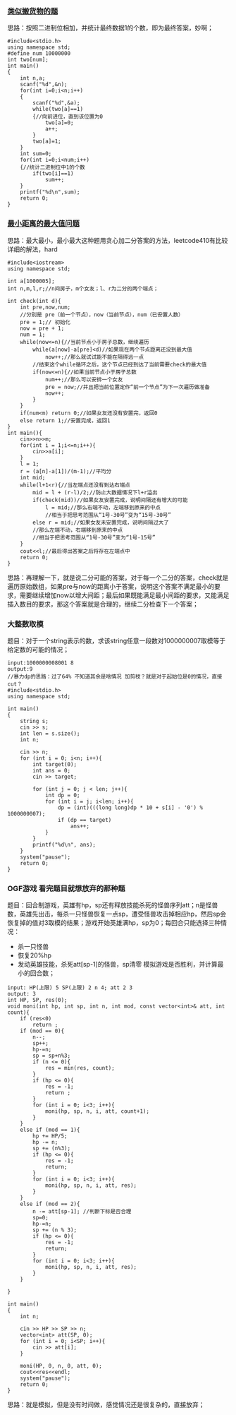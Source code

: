 ### [类似搬货物的题](https://blog.csdn.net/BBHHTT/article/details/81664953) 
思路：按照二进制位相加，并统计最终数据1的个数，即为最终答案，妙啊；
```
#include<stdio.h>
using namespace std;
#define num 10000000
int two[num];
int main()
{
	int n,a;
	scanf("%d",&n);
	for(int i=0;i<n;i++)
	{
		scanf("%d",&a);
		while(two[a]==1)
		{//向前进位，直到该位置为0 
			two[a]=0;
			a++;
		}
		two[a]=1;
	}
	int sum=0;
	for(int i=0;i<num;i++)
	{//统计二进制位中1的个数
		if(two[i]==1)
			sum++;
	}
	printf("%d\n",sum);
	return 0;
} 
```

### [最小距离的最大值问题](https://blog.csdn.net/weixin_40005329/article/details/79816039)
思路：最大最小，最小最大这种题用贪心加二分答案的方法，leetcode410有比较详细的解法，hard
```
#include<iostream>
using namespace std;
 
int a[1000005];
int n,m,l,r;//n间房子，m个女友；l、r为二分的两个端点； 
 
int check(int d){ 
	int pre,now,num;
	//分别是 pre（前一个节点），now（当前节点），num（已安置人数） 
	pre = 1;// 初始化 
	now = pre + 1;
	num = 1;
	while(now<=n){//当前节点小于房子总数，继续遍历 
		while(a[now]-a[pre]<d)//如果现在两个节点距离还没到最大值 
			now++;//那么就试试能不能在隔得远一点 
		//结束这个while循环之后，这个节点已经到达了当前需要check的最大值 
		if(now<=n){//如果当前节点小于房子总数
			num++;//那么可以安排一个女友 
			pre = now;//并且把当前位置定作“前一个节点”为下一次遍历做准备 
			now++; 
		}
	}
	if(num<m) return 0;//如果女友还没有安置完，返回0 
	else return 1;//安置完成，返回1 
}
int main(){
	cin>>n>>m;
	for(int i = 1;i<=n;i++){
		cin>>a[i];
	}
	l = 1;
	r = (a[n]-a[1])/(m-1);//平均分 
	int mid;
	while(l+1<r){//当左端点还没有到达右端点 
		mid = l + (r-l)/2;//防止大数据情况下l+r溢出 
		if(check(mid))//如果女友安置完成，说明间隔还有增大的可能 
			l = mid;//那么右端不动，左端移到原来的中点
			//相当于把思考范围从“1号-30号”变为“15号-30号” 
		else r = mid;//如果女友未安置完成，说明间隔过大了
		//那么左端不动，右端移到原来的中点
		//相当于把思考范围从“1号-30号”变为“1号-15号”
	}
	cout<<l;//最后得出答案之后将存在左端点中 
	return 0;
}
```
思路：再理解一下，就是说二分可能的答案，对于每一个二分的答案，check就是遍历原始数组，如果pre与now的距离小于答案，说明这个答案不满足最小的要求，需要继续增加now以增大间距；最后如果既能满足最小间距的要求，又能满足插入数目的要求，那这个答案就是合理的，继续二分检查下一个答案；

### 大整数取模
题目：对于一个string表示的数，求该string任意一段数对1000000007取模等于给定数的可能的情况；
```
input:1000000008001 8
output:9
//暴力dp的思路：过了64% 不知道其余是啥情况 加剪枝？就是对于起始位是0的情况，直接cut？
#include<stdio.h>
using namespace std;

int main()
{
	string s;
	cin >> s;
	int len = s.size();
	int n;

	cin >> n;
	for (int i = 0; i<n; i++){
		int target(0);
		int ans = 0;
		cin >> target;

		for (int j = 0; j < len; j++){
			int dp = 0;
			for (int i = j; i<len; i++){
				dp = (int)(((long long)dp * 10 + s[i] - '0') % 1000000007);
				if (dp == target)
					ans++;
			}
		}
		printf("%d\n", ans);
	}
	system("pause");
	return 0;
}
```

### OGF游戏 看完题目就想放弃的那种题
题目：回合制游戏，英雄有hp，sp还有释放技能杀死的怪兽序列att；n是怪兽数，英雄先出击，每杀一只怪兽恢复一点sp，遭受怪兽攻击掉相应hp，然后sp会恢复掉的值对3取模的结果；游戏开始英雄满hp，sp为0；每回合只能选择三种情况：
- 杀一只怪兽 
- 恢复20%hp
- 发动英雄技能，杀死att[sp-1]的怪兽，sp清零
模拟游戏是否胜利，并计算最小的回合数；
```
input: HP(上限) 5 SP(上限) 2 n 4; att 2 3
output: 3
int HP, SP, res(0);
void moni(int hp, int sp, int n, int mod, const vector<int>& att, int count){
	if (res<0)
		return ;
	if (mod == 0){
		n--;
		sp++;
		hp-=n;
		sp = sp+n%3;
		if (n <= 0){
			res = min(res, count);
		}
		if (hp <= 0){
			res = -1;
			return ;
		}
		for (int i = 0; i<3; i++){
			moni(hp, sp, n, i, att, count+1);
		}
	}
	else if (mod == 1){
		hp += HP/5;
		hp -= n;
		sp += (n%3);
		if (hp <= 0){
			res = -1;
			return;
		}
		for (int i = 0; i<3; i++){
			moni(hp, sp, n, i, att, res);
		}
	}
	else if (mod == 2){
		n -= att[sp-1]; //判断下标是否合理
		sp=0;
		hp-=n;
		sp += (n % 3);
		if (hp <= 0){
			res = -1;
			return;
		}
		for (int i = 0; i<3; i++){
			moni(hp, sp, n, i, att, res);
		}
	}

}

int main()
{
	int n;

	cin >> HP >> SP >> n;
	vector<int> att(SP, 0);
	for (int i = 0; i<SP; i++){
		cin >> att[i];
	}
	
	moni(HP, 0, n, 0, att, 0);
	cout<<res<<endl;
	system("pause");
	return 0;
}
```
思路：就是模拟，但是没有时间做，感觉情况还是很复杂的，直接放弃；

